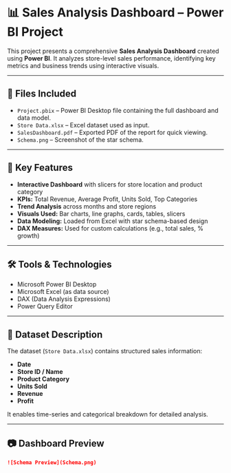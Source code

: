 # 📊 Sales Analysis Dashboard – Power BI Project

This project presents a comprehensive **Sales Analysis Dashboard** created using **Power BI**. It analyzes store-level sales performance, identifying key metrics and business trends using interactive visuals.

---

## 📁 Files Included

- `Project.pbix` – Power BI Desktop file containing the full dashboard and data model.
- `Store Data.xlsx` – Excel dataset used as input.
- `SalesDashboard.pdf` – Exported PDF of the report for quick viewing.
- `Schema.png` – Screenshot of the star schema.

---

## 📌 Key Features

- **Interactive Dashboard** with slicers for store location and product category
- **KPIs:** Total Revenue, Average Profit, Units Sold, Top Categories
- **Trend Analysis** across months and store regions
- **Visuals Used:** Bar charts, line graphs, cards, tables, slicers
- **Data Modeling:** Loaded from Excel with star schema-based design
- **DAX Measures:** Used for custom calculations (e.g., total sales, % growth)

---

## 🛠️ Tools & Technologies

- Microsoft Power BI Desktop
- Microsoft Excel (as data source)
- DAX (Data Analysis Expressions)
- Power Query Editor

---

## 🧩 Dataset Description

The dataset (`Store Data.xlsx`) contains structured sales information:
- **Date**
- **Store ID / Name**
- **Product Category**
- **Units Sold**
- **Revenue**
- **Profit**

It enables time-series and categorical breakdown for detailed analysis.

---

## 📷 Dashboard Preview


```markdown
![Schema Preview](Schema.png)
